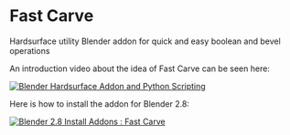 # Fast Carve
Hardsurface utility Blender addon for quick and easy boolean and bevel operations

An introduction video about the idea of Fast Carve can be seen here:

[![Blender Hardsurface Addon and Python Scripting](http://img.youtube.com/vi/5n8o4cVPgv8/0.jpg)](http://www.youtube.com/watch?v=5n8o4cVPgv8 "Blender Hardsurface Addon and Python Scripting")

Here is how to install the addon for Blender 2.8:

[![Blender 2.8 Install Addons : Fast Carve](http://img.youtube.com/vi/14G_YIVdBd0/0.jpg)](https://youtu.be/14G_YIVdBd0 "Blender Blender 2.8 Install Addons : Fast Carve")
